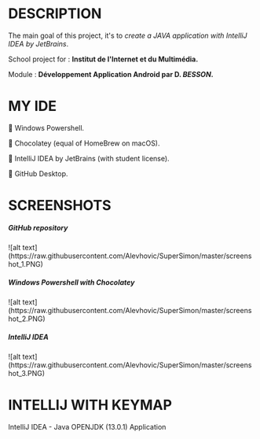 <h1>DESCRIPTION</h1>
<p>The main goal of this project, it's to <i>create a JAVA application with IntelliJ IDEA by JetBrains</i>.</p>
<p>School project for : <b>Institut de l'Internet et du Multimédia.</b></p>
<p>Module : <b>Développement Application Android par D. <i>BESSON</i>.</b></p>
<h1>MY IDE</h1>
<p>🔹 Windows Powershell.</p>
<p>🔸 Chocolatey (equal of HomeBrew on macOS).</p>
<p>🔹 IntelliJ IDEA by JetBrains (with student license).</p>
<p>🔸 GitHub Desktop.</p>
<h1>SCREENSHOTS</h1>
<h5>GitHub repository</h5>
![alt text](https://raw.githubusercontent.com/Alevhovic/SuperSimon/master/screenshot_1.PNG)
<h5>Windows Powershell with Chocolatey</h5>
![alt text](https://raw.githubusercontent.com/Alevhovic/SuperSimon/master/screenshot_2.PNG)
<h5>IntelliJ IDEA</h5>
![alt text](https://raw.githubusercontent.com/Alevhovic/SuperSimon/master/screenshot_3.PNG)

<h1>INTELLIJ WITH KEYMAP</h1>



 IntelliJ IDEA - Java OPENJDK (13.0.1) Application
